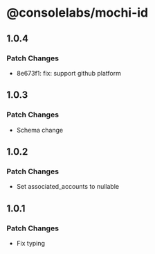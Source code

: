 # @consolelabs/mochi-id

## 1.0.4

### Patch Changes

- 8e673f1: fix: support github platform

## 1.0.3

### Patch Changes

- Schema change

## 1.0.2

### Patch Changes

- Set associated_accounts to nullable

## 1.0.1

### Patch Changes

- Fix typing
